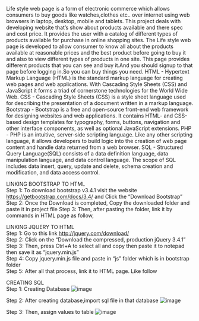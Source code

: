 Life style web page is a form of electronic commerce which allows consumers to buy goods like watches,clothes etc.. over internet using web browsers in laptop, desktop, mobile and tablets.
This project deals with developing website that’s show about  products available and there spec and cost price. 
It provides the user with a catalog of different types of products available for purchase in online shopping sites. 
The Life style web page is developed to allow consumer to know all about the products available at reasonable prices and the best product before going to buy it and also to view different types of products in one site. 
This page provides different products that you can see and buy it.And you should signup to that page before logging in.So you can buy things you need.
HTML - Hypertext Markup Language (HTML) is the standard markup language for creating web pages and web applications. With Cascading Style Sheets (CSS) and JavaScript it forms a triad of cornerstone technologies for the World Wide Web.
CSS - Cascading Style Sheets (CSS) is a style sheet language used for describing the presentation of a document written in a markup language.
Bootstrap - Bootstrap is a free and open-source front-end web framework for designing websites and web applications. It contains HTML- and CSS-based design templates for typography, forms, buttons, navigation and other interface components, as well as optional JavaScript extensions.
PHP - PHP is an intuitive, server-side scripting language. Like any other scripting language, it allows developers to build logic into the creation of web page content and handle data returned from a web browser.
SQL - Structured Query Language(SQL) consists of a data definition language, data manipulation language, and data control language. The scope of SQL includes data insert, query, update and delete, schema creation and modification, and data access control.

LINKING BOOTSTRAP TO HTML  
Step 1: To download bootstrap v3.4.1 visit the website   
https://getbootstrap.com/docs/3.4/ and Click the “Download Bootstrap”  
Step 2: Once the Download is completed, Copy the downloaded folder and paste it in project file 
Step 3: Then, after pasting the folder, link it by commands in HTML page as follow, <html>  
<head>  
<link rel="stylesheet" href="bootstrap/css/bootstrap.min.css" type="text/css">  
<script src="bootstrap/js/bootstrap.min.js"></script>  
</head>  
</html> 

LINKING JQUERY TO HTML  
Step 1: Go to this link http://jquery.com/download/  
Step 2: Click on the “Download the compressed, production jQuery 3.4.1”  
Step 3: Then, press Ctrl+A to select all and copy then paste it to notepad then save it as “jquery.min.js”  
Step 4: Copy jquery.min.js file and paste in “js” folder which is in bootstrap folder  
Step 5: After all that process, link it to HTML page. Like follow  
<html>  
<head>  
<link rel="stylesheet" href="bootstrap/css/bootstrap.min.css" type="text/css">  
<script src="bootstrap/js/jquery.min.js"></script>  
<script src="bootstrap/js/bootstrap.min.js"></script>  
</head>  
</html> 

CREATING SQL  
Step 1: Creating Database  ![image](https://github.com/user-attachments/assets/5e6450b0-f355-442b-81f3-088fddce1937)

Step 2: After creating database,import sql file in that database ![image](https://github.com/user-attachments/assets/3454ee54-8e1e-4888-876d-91331d36f297)

Step 3: Then, assign values to table  ![image](https://github.com/user-attachments/assets/70f26299-e029-4b07-a5cd-a83ddfcd60d5)
